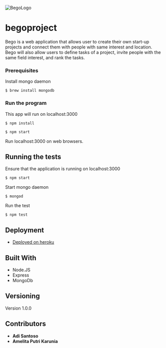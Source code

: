![BegoLogo](https://imgur.com/k7Uue3e)
# begoproject

Bego is a web application that allows user to create their own start-up projects and connect them with people with same interest and location. Bego will also allow users to define tasks of a project, invite people with the same field interest, and rank the tasks.

### Prerequisites
Install mongo daemon
```
$ brew install mongodb
```

### Run the program

This app will run on localhost:3000
```
$ npm install
```
```
$ npm start
```

Run localhost:3000 on web browsers.

## Running the tests
Ensure that the application is running on localhost:3000
```
$ npm start
```
Start mongo daemon
```
$ mongod
```
Run the test
```
$ npm test
```
## Deployment
* [Deployed on heroku](https://powerful-beach-47089.herokuapp.com/)

## Built With

* Node.JS
* Express
* MongoDb

## Versioning

Version 1.0.0

## Contributors

* **Adi Santoso**
* **Amelita Putri Karunia**
